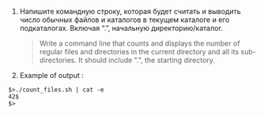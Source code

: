 1. Напишите командную строку, которая будет считать и выводить число обычных файлов и каталогов в текущем каталоге и его подкаталогах. Включая “.”, начальную директорию/каталог.
   > Write a command line that counts and displays the number of regular files and directories in the current directory and all its sub-directories. It should include ".", the starting directory.

2. Example of output :
```
$>./count_files.sh | cat -e
42$
$>
```
